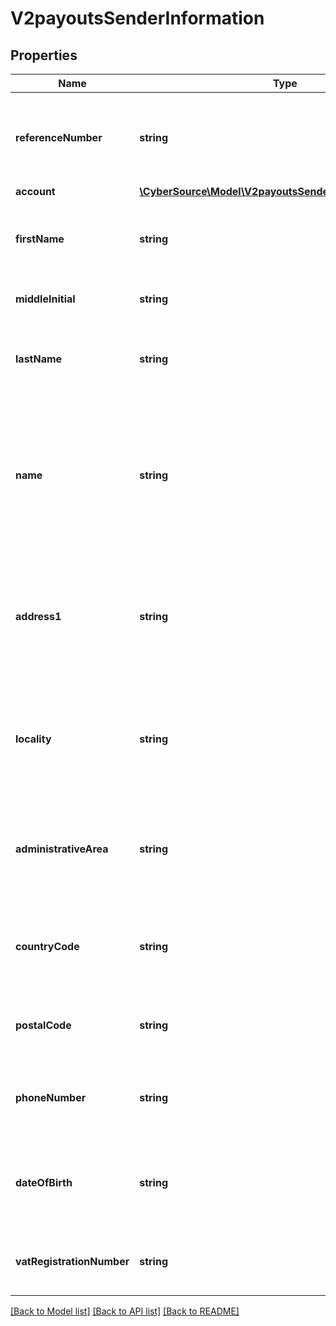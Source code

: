 # V2payoutsSenderInformation

## Properties
Name | Type | Description | Notes
------------ | ------------- | ------------- | -------------
**referenceNumber** | **string** | Reference number generated by you that uniquely identifies the sender. | [optional] 
**account** | [**\CyberSource\Model\V2payoutsSenderInformationAccount**](V2payoutsSenderInformationAccount.md) |  | [optional] 
**firstName** | **string** | First name of sender (Optional). * CTV (14) * Paymentech (30) | [optional] 
**middleInitial** | **string** | Recipient middle initial (Optional). | [optional] 
**lastName** | **string** | Recipient last name (Optional). * CTV (14) * Paymentech (30) | [optional] 
**name** | **string** | Name of sender.  **Funds Disbursement**  This value is the name of the originator sending the funds disbursement. * CTV, Paymentech (30) | [optional] 
**address1** | **string** | Street address of sender.  **Funds Disbursement**  This value is the address of the originator sending the funds disbursement. | [optional] 
**locality** | **string** | City of sender.  **Funds Disbursement**  This value is the city of the originator sending the funds disbursement. | [optional] 
**administrativeArea** | **string** | Senderâ€™s state. Use the State, Province, and Territory Codes for the United States and Canada. | [optional] 
**countryCode** | **string** | Country of sender. Use the ISO Standard Country Codes. * CTV (3) | [optional] 
**postalCode** | **string** | Senderâ€™s postal code. Required only for FDCCompass. | [optional] 
**phoneNumber** | **string** | Senderâ€™s phone number. Required only for FDCCompass. | [optional] 
**dateOfBirth** | **string** | Senderâ€™s date of birth in YYYYMMDD format. Required only for FDCCompass. | [optional] 
**vatRegistrationNumber** | **string** | Customer&#39;s government-assigned tax identification number. | [optional] 

[[Back to Model list]](../README.md#documentation-for-models) [[Back to API list]](../README.md#documentation-for-api-endpoints) [[Back to README]](../README.md)


